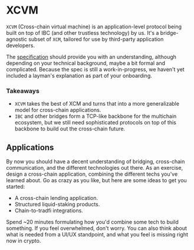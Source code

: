 # XCVM

`XCVM` (Cross-chain virtual machine) is an application-level protocol being built on top of IBC (and other trustless technology) by us. It's a bridge-agnostic subset of `XCM`, tailored for use by third-party application developers. 

The [specification](https://github.com/ComposableFi/composable/blob/main/code/xcvm/SPEC.md) should provide you with an understanding, although depending on your technical background, maybe a bit formal and complicated. Because the spec is still a work-in-progress, we haven't yet included a layman's explanation as part of your onboarding. 

### Takeaways

- `XCVM` takes the best of XCM and turns that into a more generalizable model for cross-chain applications.
- `IBC` and other bridges form a TCP-like backbone for the multichain ecosystem, but we still need sophisticated protocols on top of this backbone to build out the cross-chain future.

## Applications

By now you should have a decent understanding of bridging, cross-chain communication, and the different technologies out there. As an exercise, design a cross-chain application, combining the different techs you've learned about. Go as crazy as you like, but here are some ideas to get you started:

- A cross-chain lending application.
- Structured liquid-staking products.
- Chain-to-tradfi integrations.

Spend ~20 minutes formulating how you'd combine some tech to build something. If you feel overwhelmed, don't worry. You can also think about what is needed from a UI/UX standpoint, and what you feel is missing right now in crypto.
